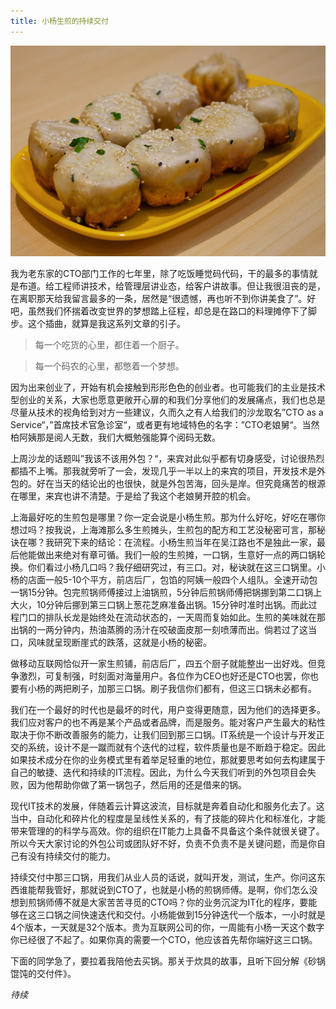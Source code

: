 ```yaml
---
title: 小杨生煎的持续交付
---
```


![](1.png)

我为老东家的CTO部门工作的七年里，除了吃饭睡觉码代码，干的最多的事情就是布道。给工程师讲技术，给管理层讲业态，给客户讲故事。但让我很沮丧的是，在离职那天给我留言最多的一条，居然是“很遗憾，再也听不到你讲美食了”。好吧，虽然我们怀揣着改变世界的梦想踏上征程，却总是在路口的料理摊停下了脚步。这个插曲，就算是我这系列文章的引子。

> 每一个吃货的心里，都住着一个厨子。

> 每一个码农的心里，都憋着一个梦想。

因为出来创业了，开始有机会接触到形形色色的创业者。也可能我们的主业是技术型创业的关系，大家也愿意更敞开心扉的和我们分享他们的发展痛点，我们也总是尽量从技术的视角给到对方一些建议，久而久之有人给我们的沙龙取名”CTO as a Service“，”首席技术官急诊室“，或者更有地域特色的名字：”CTO老娘舅“。当然柏阿姨那是阅人无数，我们大概勉强能算个阅码无数。

上周沙龙的话题叫”我该不该用外包？“，来宾对此似乎都有切身感受，讨论很热烈都插不上嘴。那我就旁听了一会，发现几乎一半以上的来宾的项目，开发技术是外包的。好在当天的结论出的也很快，就是外包苦海，回头是岸。但究竟痛苦的根源在哪里，来宾也讲不清楚。于是给了我这个老娘舅开腔的机会。

上海最好吃的生煎包是哪里？你一定会说是小杨生煎。那为什么好吃，好吃在哪你想过吗？按我说，上海滩那么多生煎摊头，生煎包的配方和工艺没秘密可言，那秘诀在哪？我研究下来的结论：在流程。小杨生煎当年在吴江路也不是独此一家，最后他能做出来绝对有章可循。我们一般的生煎摊，一口锅，生意好一点的两口锅轮换。你们看过小杨几口吗？我仔细研究过，有三口。对，秘诀就在这三口锅里。小杨的店面一般5-10个平方，前店后厂，包馅的阿姨一般四个人组队。全速开动包一锅15分钟。包完煎锅师傅接过上油锅煎，5分钟后煎锅师傅把锅挪到第二口锅上大火，10分钟后挪到第三口锅上葱花芝麻准备出锅。15分钟时准时出锅。而此过程门口的排队长龙是始终处在流动状态的，一天周而复始如此。生煎的美味就在那出锅的一两分钟内，热油蒸腾的汤汁在咬破面皮那一刻喷薄而出。倘若过了这当口，风味就呈现断崖式的跌落，这就是小杨的秘密。

做移动互联网恰似开一家生煎铺，前店后厂，四五个厨子就能整出一出好戏。但竞争激烈，可复制强，时刻面对海量用户。各位作为CEO也好还是CTO也罢，你也要有小杨的两把刷子，加那三口锅。刷子我信你们都有，但这三口锅未必都有。

我们在一个最好的时代也是最坏的时代，用户变得更随意，因为他们的选择更多。我们应对客户的也不再是某个产品或者品牌，而是服务。能对客户产生最大的粘性取决于你不断改善服务的能力，让我们回到那三口锅。IT系统是一个设计与开发正交的系统，设计不是一蹴而就有个迭代的过程，软件质量也是不断趋于稳定。因此如果技术成分在你的业务模式里有着举足轻重的地位，那就要思考如何去构建属于自己的敏捷、迭代和持续的IT流程。因此，为什么今天我们听到的外包项目会失败，因为他帮助你做了第一锅包子，然后用的还是借来的锅。

现代IT技术的发展，伴随着云计算这波流，目标就是奔着自动化和服务化去了。这当中，自动化和碎片化的程度是呈线性关系的，有了技能的碎片化和标准化，才能带来管理的的科学与高效。你的组织在IT能力上具备不具备这个条件就很关键了。所以今天大家讨论的外包公司或团队好不好，负责不负责不是关键问题，而是你自己有没有持续交付的能力。

持续交付中那三口锅，用我们从业人员的话说，就叫开发，测试，生产。你问这东西谁能帮我管好，那就说到CTO了，也就是小杨的煎锅师傅。是啊，你们怎么没想到煎锅师傅不就是大家苦苦寻觅的CTO吗？你的业务沉淀为IT化的程序，要能够在这三口锅之间快速迭代和交付。小杨能做到15分钟迭代一个版本，一小时就是4个版本，一天就是32个版本。贵为互联网公司的你，一周能有小杨一天这个数字你已经很了不起了。如果你真的需要一个CTO，他应该首先帮你端好这三口锅。

下面的同学急了，要拉着我陪他去买锅。那关于炊具的故事，且听下回分解《砂锅馄饨的交付件》。

*待续*